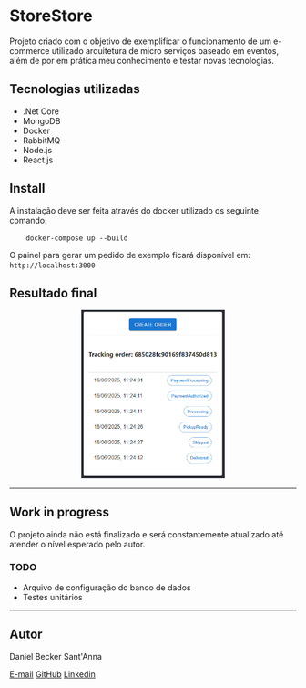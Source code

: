 # StoreStore
Projeto criado com o objetivo de exemplificar o funcionamento de um e-commerce utilizado arquitetura de micro serviços baseado em eventos, além de por em prática meu conhecimento e testar novas tecnologias.

## Tecnologias utilizadas
- .Net Core
- MongoDB
- Docker
- RabbitMQ
- Node.js
- React.js

## Install

A instalação deve ser feita através do docker utilizado os seguinte comando:
```
    docker-compose up --build
```

O painel para gerar um pedido de exemplo ficará disponível em: `http://localhost:3000`



## Resultado final
<div align="center">
  <img src="https://github.com/danielbsantanna/StoreStore/blob/main/OrderPanel.png" alt="Panel" width="50%" />
  <br>
</div>


---
## Work in progress
O projeto ainda não está finalizado e será constantemente atualizado até atender o nível esperado pelo autor.

### TODO
- Arquivo de configuração do banco de dados
- Testes unitários

---
## Autor
Daniel Becker Sant'Anna

[E-mail](danielbsantanna@gmail.com)
[GitHub](https://github.com/danielbsantanna)
[Linkedin](https://www.linkedin.com/in/daniel-becker-sant-anna/)
